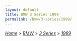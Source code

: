 ```yaml
---
layout: default
title: BMW 3 Series 1999
permalink: /bmw/3-series/1999/
---
```

[*Home*](/) > [*BMW*](/bmw/) > [*3 Series*](/bmw/3-series/) > [*1999*](/bmw/3-series/1999/)
